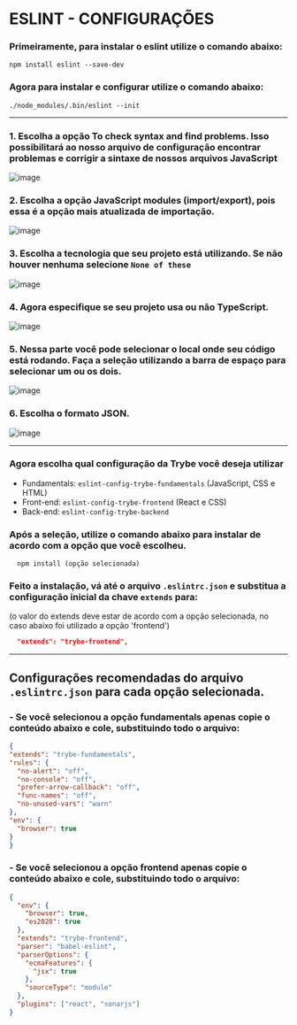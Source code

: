 # ESLINT - CONFIGURAÇÕES

### Primeiramente, para instalar o **eslint** utilize o comando abaixo:

````shell
npm install eslint --save-dev
````

### Agora para instalar e configurar utilize o comando abaixo:

````shell
./node_modules/.bin/eslint --init
````

---

### 1. Escolha a opção **To check syntax and find problems**. Isso possibilitará ao nosso arquivo de configuração encontrar problemas e corrigir a sintaxe de nossos arquivos JavaScript
![image](https://i.imgur.com/KAesYuC.png)

### 2. Escolha a opção **JavaScript modules (import/export)**, pois essa é a opção mais atualizada de importação.
![image](https://i.imgur.com/aMk08m3.png)

### 3. Escolha a tecnologia que seu projeto está utilizando. Se não houver nenhuma selecione ``None of these``

![image](https://i.imgur.com/XrsXeOd.png)

### 4. Agora especifique se seu projeto usa ou não TypeScript.
![image](https://i.imgur.com/lCPCcBM.png)

### 5. Nessa parte você pode selecionar o local onde seu código está rodando. Faça a seleção utilizando a barra de espaço para selecionar um ou os dois.
![image](https://i.imgur.com/PyPuUn2.png)

### 6. Escolha o formato JSON.
![image](https://i.imgur.com/sCGfODI.png)

---

### Agora escolha qual configuração da Trybe você deseja utilizar

- Fundamentals: `eslint-config-trybe-fundamentals` (JavaScript, CSS e HTML)
- Front-end: `eslint-config-trybe-frontend` (React e CSS)
- Back-end: `eslint-config-trybe-backend`


### Após a seleção, utilize o comando abaixo para instalar de acordo com a opção que você escolheu.
````shell
  npm install (opção selecionada)
````

### Feito a instalação, vá até o arquivo ``.eslintrc.json`` e substitua a configuração inicial da chave ``extends`` para:
(o valor do extends deve estar de acordo com a opção selecionada, no caso abaixo foi utilizado a opção 'frontend')

````json
  "extends": "trybe-frontend",
````

---

## Configurações recomendadas do arquivo ``.eslintrc.json`` para cada opção selecionada.

### - Se você selecionou a opção **fundamentals** apenas copie o conteúdo abaixo e cole, substituindo todo o arquivo:
  ````json
{
  "extends": "trybe-fundamentals",
  "rules": {
    "no-alert": "off",
    "no-console": "off",
    "prefer-arrow-callback": "off",
    "func-names": "off",
    "no-unused-vars": "warn"
  },
  "env": {
    "browser": true
  }
}
  
  ````

### - Se você selecionou a opção **frontend** apenas copie o conteúdo abaixo e cole, substituindo todo o arquivo:
  ````json
  {
    "env": {
      "browser": true,
      "es2020": true
    },
    "extends": "trybe-frontend",
    "parser": "babel-eslint",
    "parserOptions": {
      "ecmaFeatures": {
        "jsx": true
      },
      "sourceType": "module"
    },
    "plugins": ["react", "sonarjs"]
  }
  
  ````

